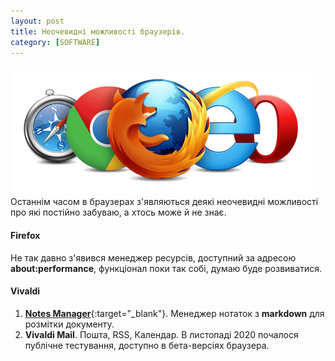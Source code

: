 ```yaml
---
layout: post
title: Неочевидні можливості браузерів.
category: [SOFTWARE]
---
```

![browsers logo](/assets/media/browsers.png?style=head)  
Останнім часом в браузерах з'являються деякі неочевидні можливості про які постійно забуваю, а хтось може й не знає.<!--more-->  
#### Firefox
Не так давно з'явився менеджер ресурсів, доступний за адресою **about:performance**, функціонал поки так собі, думаю буде розвиватися.

#### Vivaldi
1. [**Notes Manager**](vivaldi://notes "**Notes Manager**"){:target="_blank"}. Менеджер нотаток з **markdown** для розмітки документу.
2. **Vivaldi Mail**.  Пошта, RSS, Календар. В листопаді 2020 почалося публічне тестування, доступно в бета-версіях браузера.
